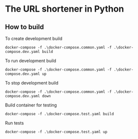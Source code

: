 # The URL shortener in Python

## How to build

To create development build

    docker-compose -f .\docker-compose.common.yaml -f .\docker-compose.dev.yaml build

To run development build

    docker-compose -f .\docker-compose.common.yaml -f .\docker-compose.dev.yaml up

To stop development build

    docker-compose -f .\docker-compose.common.yaml -f .\docker-compose.dev.yaml down

Build container for testing

    docker-compose -f .\docker-compose.test.yaml build

Run tests

    docker-compose -f .\docker-compose.test.yaml up